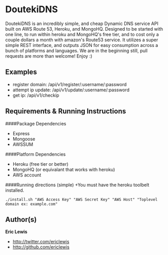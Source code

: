 # DoutekiDNS
DoutekiDNS is an incredibly simple, and cheap Dynamic DNS service API built on AWS Route 53, Heroku, and MongoHQ. Designed to be started with one line, to run within heroku and MongoHQ's free tier, and to cost only a couple dollars a month with amazon's Route53 service. It utilizes a super simple REST interface, and outputs JSON for easy consumption across a bunch of platforms and languages. We are in the beginning still, pull requests are more than welcome! Enjoy :)

## Examples
+ register domain: /api/v1/register/:username/:password
+ attempt ip update: /api/v1/update/:username/:password
+ get ip: /api/v1/checkip


## Requirements & Running Instructions
####Package Dependencies
+ Express
+ Mongoose
+ AWSSUM

####Platform Dependencies
+ Heroku (free tier or better)
+ MongoHQ (or equivalant that works with heroku)
+ AWS account

####Running directions (simple)
+You must have the heroku toolbelt installed. 
```
./install.sh "AWS Access Key" "AWS Secret Key" "AWS Host" "Toplevel domain ex: example.com"
```

## Author(s)
**Eric Lewis**

+ http://twitter.com/ericlewis
+ http://github.com/ericlewis